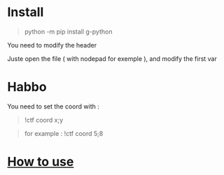 # Install

> python -m pip install g-python

You need to modify the header

Juste open the file ( with nodepad for exemple ), and modify the first var

# Habbo

You need to set the coord with : 

> !ctf coord x;y

> for example : !ctf coord 5;8


# [How to use](https://youtu.be/_wKDBs1b_tE)
